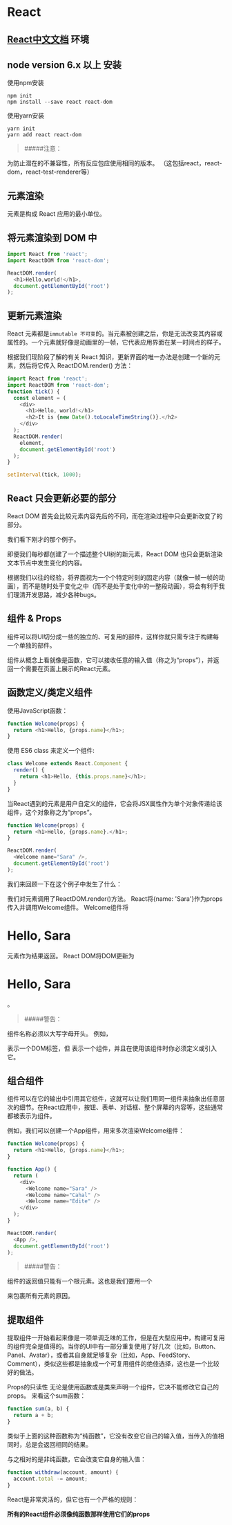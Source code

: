React
=====
[React中文文档](https://doc.react-china.org/)
环境
-----
node version 6.x 以上
安装
-----
使用npm安装
```
npm init
npm install --save react react-dom
```
使用yarn安装
```
yarn init
yarn add react react-dom
```
>#####注意：

为防止潜在的不兼容性，所有反应包应使用相同的版本。 （这包括react，react-dom，react-test-renderer等）

元素渲染
-----
元素是构成 React 应用的最小单位。

将元素渲染到 DOM 中
-----
```JavaScript
import React from 'react';
import ReactDOM from 'react-dom';

ReactDOM.render(
  <h1>Hello,world!</h1>,
  document.getElementById('root')
);
```

更新元素渲染
-----
React 元素都是`immutable 不可变`的。当元素被创建之后，你是无法改变其内容或属性的。一个元素就好像是动画里的一帧，它代表应用界面在某一时间点的样子。

根据我们现阶段了解的有关 React 知识，更新界面的唯一办法是创建一个新的元素，然后将它传入 ReactDOM.render() 方法：

```JavaScript
import React from 'react';
import ReactDOM from 'react-dom';
function tick() {
  const element = (
    <div>
      <h1>Hello, world!</h1>
      <h2>It is {new Date().toLocaleTimeString()}.</h2>
    </div>
  );
  ReactDOM.render(
    element,
    document.getElementById('root')
  );
}

setInterval(tick, 1000);
```

React 只会更新必要的部分
-----
React DOM 首先会比较元素内容先后的不同，而在渲染过程中只会更新改变了的部分。

我们看下刚才的那个例子。

即便我们每秒都创建了一个描述整个UI树的新元素，React DOM 也只会更新渲染文本节点中发生变化的内容。

根据我们以往的经验，将界面视为一个个特定时刻的固定内容（就像一帧一帧的动画），而不是随时处于变化之中（而不是处于变化中的一整段动画），将会有利于我们理清开发思路，减少各种bugs。

组件 & Props
-----
组件可以将UI切分成一些的独立的、可复用的部件，这样你就只需专注于构建每一个单独的部件。

组件从概念上看就像是函数，它可以接收任意的输入值（称之为“props”），并返回一个需要在页面上展示的React元素。

函数定义/类定义组件
-----
使用JavaScript函数：
```JavaScript
function Welcome(props) {
  return <h1>Hello, {props.name}</h1>;
}
```
使用 ES6 class 来定义一个组件:
```JavaScript
class Welcome extends React.Component {
  render() {
    return <h1>Hello, {this.props.name}</h1>;
  }
}
```
当React遇到的元素是用户自定义的组件，它会将JSX属性作为单个对象传递给该组件，这个对象称之为“props”。
```JavaScript
function Welcome(props) {
  return <h1>Hello, {props.name}.</h1>;
}

ReactDOM.render(
  <Welcome name="Sara" />,
  document.getElementById('root')
);
```
我们来回顾一下在这个例子中发生了什么：

我们对<Welcome name="Sara" />元素调用了ReactDOM.render()方法。
React将{name: 'Sara'}作为props传入并调用Welcome组件。
Welcome组件将<h1>Hello, Sara</h1>元素作为结果返回。
React DOM将DOM更新为<h1>Hello, Sara</h1>。

>#####警告：

组件名称必须以大写字母开头。
例如，<div /> 表示一个DOM标签，但 <Welcome /> 表示一个组件，并且在使用该组件时你必须定义或引入它。

组合组件
-----
组件可以在它的输出中引用其它组件，这就可以让我们用同一组件来抽象出任意层次的细节。在React应用中，按钮、表单、对话框、整个屏幕的内容等，这些通常都被表示为组件。

例如，我们可以创建一个App组件，用来多次渲染Welcome组件：
```JavaScript
function Welcome(props) {
  return <h1>Hello, {props.name}</h1>;
}

function App() {
  return (
    <div>
      <Welcome name="Sara" />
      <Welcome name="Cahal" />
      <Welcome name="Edite" />
    </div>
  );
}

ReactDOM.render(
  <App />,
  document.getElementById('root')
);
```
>#####警告：

组件的返回值只能有一个根元素。这也是我们要用一个<div>来包裹所有<Welcome />元素的原因。

提取组件
-----
提取组件一开始看起来像是一项单调乏味的工作，但是在大型应用中，构建可复用的组件完全是值得的。当你的UI中有一部分重复使用了好几次（比如，Button、Panel、Avatar），或者其自身就足够复杂（比如，App、FeedStory、Comment），类似这些都是抽象成一个可复用组件的绝佳选择，这也是一个比较好的做法。

Props的只读性
无论是使用函数或是类来声明一个组件，它决不能修改它自己的props。
来看这个sum函数：
```JavaScript
function sum(a, b) {
  return a + b;
}
```
类似于上面的这种函数称为“纯函数”，它没有改变它自己的输入值，当传入的值相同时，总是会返回相同的结果。

与之相对的是非纯函数，它会改变它自身的输入值：
```JavaScript
function withdraw(account, amount) {
  account.total -= amount;
}
```
React是非常灵活的，但它也有一个严格的规则：

**所有的React组件必须像纯函数那样使用它们的props**
